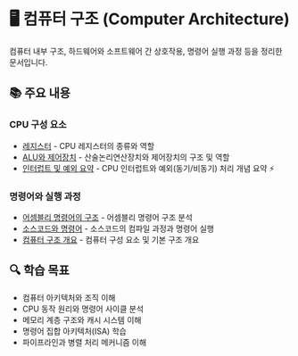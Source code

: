 # 🖥️ 컴퓨터 구조 (Computer Architecture)

컴퓨터 내부 구조, 하드웨어와 소프트웨어 간 상호작용, 명령어 실행 과정 등을 정리한 문서입니다.

## 📚 주요 내용

### CPU 구성 요소
- [레지스터](./Register.md) - CPU 레지스터의 종류와 역할
- [ALU와 제어장치](./ArithmeticLogicUnit_and_ControlUnit.md) - 산술논리연산장치와 제어장치의 구조 및 역할
- [인터럽트 및 예외 요약](./interrupt.md) - CPU 인터럽트와 예외(동기/비동기) 처리 개념 요약 ⚡

### 명령어와 실행 과정
- [어셈블리 명령어의 구조](./StructureOfassembly_instructions.md) - 어셈블리 명령어 구조 분석
- [소스코드와 명령어](./SourceCode_and_Command.md) - 소스코드의 컴파일 과정과 명령어 실행
- [컴퓨터 구조 개요](./TheBigPictureOfComputerArchitecture.md) - 컴퓨터 구성 요소 및 기본 구조 개요

## 🔍 학습 목표
- 컴퓨터 아키텍처와 조직 이해
- CPU 동작 원리와 명령어 사이클 분석
- 메모리 계층 구조와 캐시 시스템 이해
- 명령어 집합 아키텍처(ISA) 학습
- 파이프라인과 병렬 처리 메커니즘 이해 